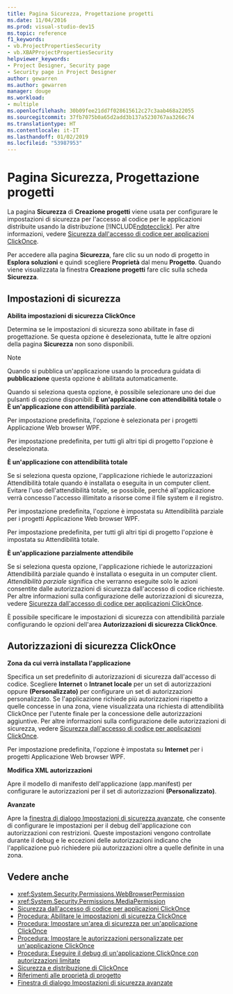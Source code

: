 ```yaml
---
title: Pagina Sicurezza, Progettazione progetti
ms.date: 11/04/2016
ms.prod: visual-studio-dev15
ms.topic: reference
f1_keywords:
- vb.ProjectPropertiesSecurity
- vb.XBAPProjectPropertiesSecurity
helpviewer_keywords:
- Project Designer, Security page
- Security page in Project Designer
author: gewarren
ms.author: gewarren
manager: douge
ms.workload:
- multiple
ms.openlocfilehash: 30b09fee21dd7f028615612c27c3aab468a22055
ms.sourcegitcommit: 37fb7075b0a65d2add3b137a5230767aa3266c74
ms.translationtype: HT
ms.contentlocale: it-IT
ms.lasthandoff: 01/02/2019
ms.locfileid: "53987953"
---
```

# <a name="security-page-project-designer"></a>Pagina Sicurezza, Progettazione progetti

La pagina **Sicurezza** di **Creazione progetti** viene usata per configurare le impostazioni di sicurezza per l'accesso al codice per le applicazioni distribuite usando la distribuzione [!INCLUDE[ndptecclick](../../deployment/includes/ndptecclick_md.md)]. Per altre informazioni, vedere [Sicurezza dall'accesso di codice per applicazioni ClickOnce](../../deployment/code-access-security-for-clickonce-applications.md).

 Per accedere alla pagina **Sicurezza**, fare clic su un nodo di progetto in **Esplora soluzioni** e quindi scegliere **Proprietà** dal menu **Progetto**. Quando viene visualizzata la finestra **Creazione progetti** fare clic sulla scheda **Sicurezza**.

## <a name="security-settings"></a>Impostazioni di sicurezza

 **Abilita impostazioni di sicurezza ClickOnce**

 Determina se le impostazioni di sicurezza sono abilitate in fase di progettazione. Se questa opzione è deselezionata, tutte le altre opzioni della pagina **Sicurezza** non sono disponibili.

> [!NOTE]
> Quando si pubblica un'applicazione usando la procedura guidata di **pubblicazione** questa opzione è abilitata automaticamente.


 Quando si seleziona questa opzione, è possibile selezionare uno dei due pulsanti di opzione disponibili: **È un'applicazione con attendibilità totale** o **È un'applicazione con attendibilità parziale**.

 Per impostazione predefinita, l'opzione è selezionata per i progetti Applicazione Web browser WPF.

 Per impostazione predefinita, per tutti gli altri tipi di progetto l'opzione è deselezionata.

 **È un'applicazione con attendibilità totale**

 Se si seleziona questa opzione, l'applicazione richiede le autorizzazioni Attendibilità totale quando è installata o eseguita in un computer client. Evitare l'uso dell'attendibilità totale, se possibile, perché all'applicazione verrà concesso l'accesso illimitato a risorse come il file system e il registro.

 Per impostazione predefinita, l'opzione è impostata su Attendibilità parziale per i progetti Applicazione Web browser WPF.

 Per impostazione predefinita, per tutti gli altri tipi di progetto l'opzione è impostata su Attendibilità totale.

 **È un'applicazione parzialmente attendibile**

 Se si seleziona questa opzione, l'applicazione richiede le autorizzazioni Attendibilità parziale quando è installata o eseguita in un computer client. *Attendibilità parziale* significa che verranno eseguite solo le azioni consentite dalle autorizzazioni di sicurezza dall'accesso di codice richieste. Per altre informazioni sulla configurazione delle autorizzazioni di sicurezza, vedere [Sicurezza dall'accesso di codice per applicazioni ClickOnce](../../deployment/code-access-security-for-clickonce-applications.md).

 È possibile specificare le impostazioni di sicurezza con attendibilità parziale configurando le opzioni dell'area **Autorizzazioni di sicurezza ClickOnce**.

## <a name="clickonce-security-permissions"></a>Autorizzazioni di sicurezza ClickOnce

 **Zona da cui verrà installata l'applicazione**

 Specifica un set predefinito di autorizzazioni di sicurezza dall'accesso di codice. Scegliere **Internet** o **Intranet locale** per un set di autorizzazioni oppure **(Personalizzato)** per configurare un set di autorizzazioni personalizzato. Se l'applicazione richiede più autorizzazioni rispetto a quelle concesse in una zona, viene visualizzata una richiesta di attendibilità ClickOnce per l'utente finale per la concessione delle autorizzazioni aggiuntive. Per altre informazioni sulla configurazione delle autorizzazioni di sicurezza, vedere [Sicurezza dall'accesso di codice per applicazioni ClickOnce](../../deployment/code-access-security-for-clickonce-applications.md).

 Per impostazione predefinita, l'opzione è impostata su **Internet** per i progetti Applicazione Web browser WPF.

 **Modifica XML autorizzazioni**

 Apre il modello di manifesto dell'applicazione (app.manifest) per configurare le autorizzazioni per il set di autorizzazioni **(Personalizzato)**.

 **Avanzate**

 Apre la [finestra di dialogo Impostazioni di sicurezza avanzate](../../ide/reference/advanced-security-settings-dialog-box.md), che consente di configurare le impostazioni per il debug dell'applicazione con autorizzazioni con restrizioni. Queste impostazioni vengono controllate durante il debug e le eccezioni delle autorizzazioni indicano che l'applicazione può richiedere più autorizzazioni oltre a quelle definite in una zona.

## <a name="see-also"></a>Vedere anche

- <xref:System.Security.Permissions.WebBrowserPermission>
- <xref:System.Security.Permissions.MediaPermission>
- [Sicurezza dall'accesso di codice per applicazioni ClickOnce](../../deployment/code-access-security-for-clickonce-applications.md)
- [Procedura: Abilitare le impostazioni di sicurezza ClickOnce](../../deployment/how-to-enable-clickonce-security-settings.md)
- [Procedura: Impostare un'area di sicurezza per un'applicazione ClickOnce](../../deployment/how-to-set-a-security-zone-for-a-clickonce-application.md)
- [Procedura: Impostare le autorizzazioni personalizzate per un'applicazione ClickOnce](../../deployment/how-to-set-custom-permissions-for-a-clickonce-application.md)
- [Procedura: Eseguire il debug di un'applicazione ClickOnce con autorizzazioni limitate](../../deployment/how-to-debug-a-clickonce-application-with-restricted-permissions.md)
- [Sicurezza e distribuzione di ClickOnce](../../deployment/clickonce-security-and-deployment.md)
- [Riferimenti alle proprietà di progetto](../../ide/reference/project-properties-reference.md)
- [Finestra di dialogo Impostazioni di sicurezza avanzate](../../ide/reference/advanced-security-settings-dialog-box.md)